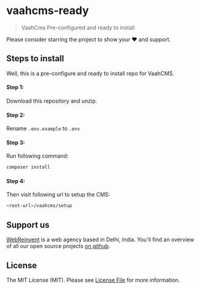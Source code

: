 # vaahcms-ready
> VaahCms Pre-configured and ready to install

Please consider starring the project to show your :heart: and support.


## Steps to install
Well, this is a pre-configure and ready to install repo for VaahCMS.

#### Step 1:
Download this repository and unzip.

#### Step 2:
Rename `.env.example` to `.env`

#### Step 3:
Run following command:
```bash
composer install
```

#### Step 4:
Then visit following url to setup the CMS:
```bash
<root-url>/vaahcms/setup
```


## Support us

[WebReinvent](https://www.webreinvent.com) is a web agency based in Delhi, India. You'll find an overview of all our open source projects [on github](https://github.com/webreinvent).

## License

The MIT License (MIT). Please see [License File](LICENSE) for more information.
